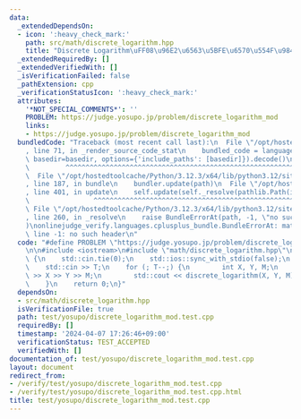 ```yaml
---
data:
  _extendedDependsOn:
  - icon: ':heavy_check_mark:'
    path: src/math/discrete_logarithm.hpp
    title: "Discrete Logarithm\uFF08\u96E2\u6563\u5BFE\u6570\u554F\u984C\uFF09"
  _extendedRequiredBy: []
  _extendedVerifiedWith: []
  _isVerificationFailed: false
  _pathExtension: cpp
  _verificationStatusIcon: ':heavy_check_mark:'
  attributes:
    '*NOT_SPECIAL_COMMENTS*': ''
    PROBLEM: https://judge.yosupo.jp/problem/discrete_logarithm_mod
    links:
    - https://judge.yosupo.jp/problem/discrete_logarithm_mod
  bundledCode: "Traceback (most recent call last):\n  File \"/opt/hostedtoolcache/Python/3.12.3/x64/lib/python3.12/site-packages/onlinejudge_verify/documentation/build.py\"\
    , line 71, in _render_source_code_stat\n    bundled_code = language.bundle(stat.path,\
    \ basedir=basedir, options={'include_paths': [basedir]}).decode()\n          \
    \         ^^^^^^^^^^^^^^^^^^^^^^^^^^^^^^^^^^^^^^^^^^^^^^^^^^^^^^^^^^^^^^^^^^^^^^^^^^^^^^^^^\n\
    \  File \"/opt/hostedtoolcache/Python/3.12.3/x64/lib/python3.12/site-packages/onlinejudge_verify/languages/cplusplus.py\"\
    , line 187, in bundle\n    bundler.update(path)\n  File \"/opt/hostedtoolcache/Python/3.12.3/x64/lib/python3.12/site-packages/onlinejudge_verify/languages/cplusplus_bundle.py\"\
    , line 401, in update\n    self.update(self._resolve(pathlib.Path(included), included_from=path))\n\
    \                ^^^^^^^^^^^^^^^^^^^^^^^^^^^^^^^^^^^^^^^^^^^^^^^^^^^^^^^^^\n \
    \ File \"/opt/hostedtoolcache/Python/3.12.3/x64/lib/python3.12/site-packages/onlinejudge_verify/languages/cplusplus_bundle.py\"\
    , line 260, in _resolve\n    raise BundleErrorAt(path, -1, \"no such header\"\
    )\nonlinejudge_verify.languages.cplusplus_bundle.BundleErrorAt: math/discrete_logarithm.hpp:\
    \ line -1: no such header\n"
  code: "#define PROBLEM \"https://judge.yosupo.jp/problem/discrete_logarithm_mod\"\
    \n\n#include <iostream>\n#include \"math/discrete_logarithm.hpp\"\n\nint main()\
    \ {\n    std::cin.tie(0);\n    std::ios::sync_with_stdio(false);\n    int T;\n\
    \    std::cin >> T;\n    for (; T--;) {\n        int X, Y, M;\n        std::cin\
    \ >> X >> Y >> M;\n        std::cout << discrete_logarithm(X, Y, M) << '\\n';\n\
    \    }\n    return 0;\n}"
  dependsOn:
  - src/math/discrete_logarithm.hpp
  isVerificationFile: true
  path: test/yosupo/discrete_logarithm_mod.test.cpp
  requiredBy: []
  timestamp: '2024-04-07 17:26:46+09:00'
  verificationStatus: TEST_ACCEPTED
  verifiedWith: []
documentation_of: test/yosupo/discrete_logarithm_mod.test.cpp
layout: document
redirect_from:
- /verify/test/yosupo/discrete_logarithm_mod.test.cpp
- /verify/test/yosupo/discrete_logarithm_mod.test.cpp.html
title: test/yosupo/discrete_logarithm_mod.test.cpp
---
```

